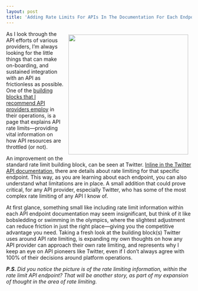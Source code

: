 ```yaml
---
layout: post
title: 'Adding Rate Limits For APIs In The Documentation For Each Endpoint'
---
```

<p><a href="https://dev.twitter.com/rest/reference/get/application/rate_limit_status"><img style="padding: 10px;" src="http://kinlane-productions.s3.amazonaws.com/api-evangelist-site/blog/twitter-rate-limit-docs.png" alt="" width="325" align="right" /></a></p>
<p>As I look through the API efforts of various providers, I&rsquo;m always looking for the little things that can make on-boarding, and sustained integration with an API as frictionless as possible. One of the <a href="http://management.apievangelist.com/building-blocks.html">building blocks that I recommend API providers employ</a> in their operations, is a page that explains API rate limits&mdash;providing vital information on how API resources are throttled (or not).</p>
<p>An improvement on the standard rate limit building block, can be seen at Twitter. <a href="https://dev.twitter.com/rest/reference/get/application/rate_limit_status">Inline in the Twitter API documentation</a>, there are details about rate limiting for that specific endpoint. This way, as you are learning about each endpoint, you can also understand what limitations are in place. A small addition that could prove critical, for any API provider, especially Twitter, who has some of the most complex rate limiting of any API I know of.</p>
<p>At first glance, something small like including rate limit information within each API endpoint documentation may seem insignificant, but think of it like bobsledding or swimming in the olympics, where the slightest adjustment can reduce friction in just the right place&mdash;giving you the competitive advantage you need. Taking a fresh look at the building block(s) Twitter uses around API rate limiting, is expanding my own thoughts on how any API provider can approach their own rate limiting, and represents why I keep an eye on API pioneers like Twitter, even if I don&rsquo;t always agree with 100% of their decisions around platform operations.</p>
<p><em><strong>P.S. </strong>Did you notice the picture is of the rate limiting information, within the rate limit API endpoint? That will be another story, as part of my expansion of thought in the area of rate limiting.</em></p>